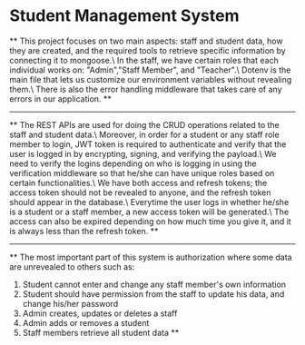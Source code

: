 # Student Management System

** This project focuses on two main aspects: staff and student data, how they are created, and the required tools to retrieve specific information by connecting it to mongoose.\ In the staff, we have certain roles that each individual works on: "Admin","Staff Member", and "Teacher".\ Dotenv is the main file that lets us customize our environment variables without revealing them.\ There is also the error handling middleware that takes care of any errors in our application. **

***

** The REST APIs are used for doing the CRUD operations related to the staff and student data.\ Moreover, in order for a student or any staff role member to login, JWT token is required to authenticate and verify that the user is logged in by encrypting, signing, and verifying the payload.\ We need to verify the logins depending on who is logging in using the verification middleware so that he/she can have unique roles based on certain functionalities.\ We have both access and refresh tokens; the access token should not be revealed to anyone, and the refresh token should appear in the database.\ Everytime the user logs in whether he/she is a student or a staff member, a new access token will be generated.\ The access can also be expired depending on how much time you give it, and it is always less than the refresh token. **

***

** The most important part of this system is authorization where some data are unrevealed to others such as: 
1. Student cannot enter and change any staff member's own information
2. Student should have permission from the staff to update his data, and change his/her password
3. Admin creates, updates or deletes a staff
4. Admin adds or removes a student
5. Staff members retrieve all student data
**

